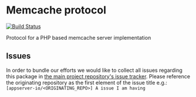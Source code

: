 # Memcache protocol

[![Build Status](https://travis-ci.org/appserver-io-lab/memcache-protocol.png)](https://travis-ci.org/appserver-io-lab/memcache-protocol)

Protocol for a PHP based memcache server implementation

## Issues
In order to bundle our efforts we would like to collect all issues regarding this package in [the main project repository's issue tracker](https://github.com/appserver-io/appserver/issues).
Please reference the originating repository as the first element of the issue title e.g.:
`[appserver-io/<ORIGINATING_REPO>] A issue I am having`
